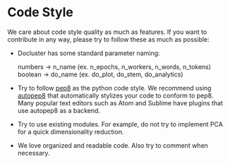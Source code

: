 # Code Style

We care about code style quality as much as features. If you want to contribute in any way, please try to follow these as much as possible:

* Docluster has some standard parameter naming:

    numbers -> n_name (ex. n_epochs, n_workers, n_words, n_tokens)
    boolean -> do_name (ex. do_plot, do_stem, do_analytics)

* Try to follow [pep8](https://www.python.org/dev/peps/pep-0008/) as the python code style. We recommend using [autopep8](https://pypi.python.org/pypi/autopep8) that automatically stylizes your code to conform to pep8. Many popular text editors such as Atom and Sublime have plugins that use autopep8 as a backend.

* Try to use existing modules. For example, do not try to implement PCA for a quick dimensionality reduction.

* We love organized and readable code. Also try to comment when necessary.
